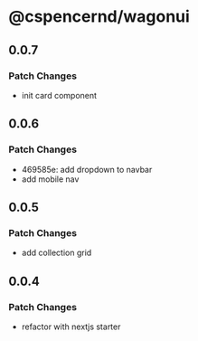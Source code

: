 # @cspencernd/wagonui

## 0.0.7

### Patch Changes

-   init card component

## 0.0.6

### Patch Changes

-   469585e: add dropdown to navbar
-   add mobile nav

## 0.0.5

### Patch Changes

-   add collection grid

## 0.0.4

### Patch Changes

-   refactor with nextjs starter
